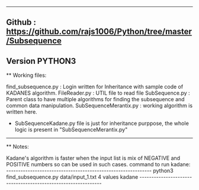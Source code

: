 -----------------------------------------------------------------------------------------------------------------
Github : https://github.com/rajs1006/Python/tree/master/Subsequence
----------------------------------------------------------------------------------------------------------------
Version PYTHON3
------------------------------------------------------------------------------------------------------------------
** Working files:

find_subsequence.py  : Login written for Inheritance with sample code of KADANES algorithm.
FileReader.py  : UTIL file to read file
SubSequence.py : Parent class to have multiple algorithms for finding the subsequence and common data manipulation.
SubSequenceMerantix.py : working algorithm is written here.

* SubSequenceKadane.py file is just for inheritance purppose, the whole logic is present in "SubSequenceMerantix.py" 
-------------------------------------------------------------------------------------------------------------------

** Notes: 

Kadane's algorithm is faster when the input list is mix of NEGATIVE and POSITIVE numbers so can be used in such cases.
command to run kadane:
        -------------------------------------------------------------
	python3 find_subsequence.py data/input_1.txt 4 values kadane
       --------------------------------------------------------------

